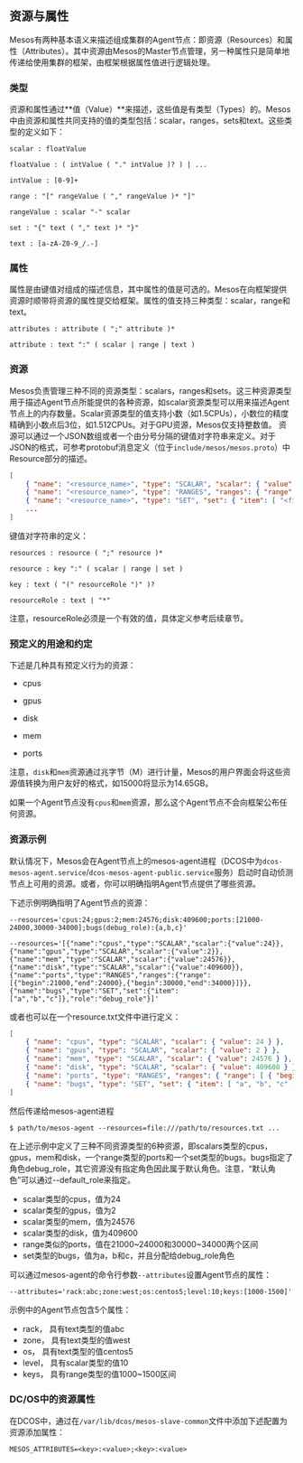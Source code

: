 ## 资源与属性

Mesos有两种基本语义来描述组成集群的Agent节点：即资源（Resources）和属性（Attributes）。其中资源由Mesos的Master节点管理，另一种属性只是简单地传递给使用集群的框架，由框架根据属性值进行逻辑处理。

### 类型

资源和属性通过**值（Value）**来描述，这些值是有类型（Types）的。Mesos中由资源和属性共同支持的值的类型包括：scalar，ranges，sets和text。这些类型的定义如下：

```
scalar : floatValue

floatValue : ( intValue ( "." intValue )? ) | ...

intValue : [0-9]+

range : "[" rangeValue ( "," rangeValue )* "]"

rangeValue : scalar "-" scalar

set : "{" text ( "," text )* "}"

text : [a-zA-Z0-9_/.-]
```

### 属性

属性是由键值对组成的描述信息，其中属性的值是可选的。Mesos在向框架提供资源时顺带将资源的属性提交给框架。属性的值支持三种类型：scalar，range和text。

```
attributes : attribute ( ";" attribute )*

attribute : text ":" ( scalar | range | text )
```

### 资源

Mesos负责管理三种不同的资源类型：scalars，ranges和sets。这三种资源类型用于描述Agent节点所能提供的各种资源，如scalar资源类型可以用来描述Agent节点上的内存数量。Scalar资源类型的值支持小数（如1.5CPUs），小数位的精度精确到小数点后3位，如1.512CPUs。对于GPU资源，Mesos仅支持整数值。
资源可以通过一个JSON数组或者一个由分号分隔的键值对字符串来定义。对于JSON的格式，可参考protobuf消息定义（位于`include/mesos/mesos.proto`）中Resource部分的描述。

```json
[ 
    { "name": "<resource_name>", "type": "SCALAR", "scalar": { "value": <resource_value> } }, 
    { "name": "<resource_name>", "type": "RANGES", "ranges": { "range": [ { "begin": <range_beginning>, "end": <range_ending> }, ... ] } }, 
    { "name": "<resource_name>", "type": "SET", "set": { "item": [ "<first_item>", ... ] }, "role": "<role_name>" }, 
    ...
]
```

键值对字符串的定义：

```
resources : resource ( ";" resource )*

resource : key ":" ( scalar | range | set )

key : text ( "(" resourceRole ")" )?

resourceRole : text | "*"
```

注意，resourceRole必须是一个有效的值，具体定义参考后续章节。

### 预定义的用途和约定

下述是几种具有预定义行为的资源：

* cpus

* gpus

* disk

* mem

* ports


注意，`disk`和`mem`资源通过兆字节（M）进行计量，Mesos的用户界面会将这些资源值转换为用户友好的格式，如15000将显示为14.65GB。

如果一个Agent节点没有`cpus`和`mem`资源，那么这个Agent节点不会向框架公布任何资源。

### 资源示例

默认情况下，Mesos会在Agent节点上的mesos-agent进程（DCOS中为`dcos-mesos-agent.service`/`dcos-mesos-agent-public.service`服务）启动时自动侦测节点上可用的资源。或者，你可以明确指明Agent节点提供了哪些资源。

下述示例明确指明了Agent节点的资源：

```
--resources='cpus:24;gpus:2;mem:24576;disk:409600;ports:[21000-24000,30000-34000];bugs(debug_role):{a,b,c}'

--resources='[{"name":"cpus","type":"SCALAR","scalar":{"value":24}},{"name":"gpus","type":"SCALAR","scalar":{"value":2}},{"name":"mem","type":"SCALAR","scalar":{"value":24576}},{"name":"disk","type":"SCALAR","scalar":{"value":409600}},{"name":"ports","type":"RANGES","ranges":{"range":[{"begin":21000,"end":24000},{"begin":30000,"end":34000}]}},{"name":"bugs","type":"SET","set":{"item":["a","b","c"]},"role":"debug_role"}]'
```

或者也可以在一个resource.txt文件中进行定义：

```json
[ 
    { "name": "cpus", "type": "SCALAR", "scalar": { "value": 24 } }, 
    { "name": "gpus", "type": "SCALAR", "scalar": { "value": 2 } }, 
    { "name": "mem", "type": "SCALAR", "scalar": { "value": 24576 } }, 
    { "name": "disk", "type": "SCALAR", "scalar": { "value": 409600 } }, 
    { "name": "ports", "type": "RANGES", "ranges": { "range": [ { "begin": 21000, "end": 24000 }, { "begin": 30000, "end": 34000 } ] } }, 
    { "name": "bugs", "type": "SET", "set": { "item": [ "a", "b", "c" ] }, "role": "debug_role" }
]
```

然后传递给mesos-agent进程

```
$ path/to/mesos-agent --resources=file:///path/to/resources.txt ...
```

在上述示例中定义了三种不同资源类型的6种资源，即scalars类型的cpus，gpus，mem和disk，一个range类型的ports和一个set类型的bugs。bugs指定了角色debug\_role，其它资源没有指定角色因此属于默认角色。注意，“默认角色”可以通过--default\_role来指定。

* scalar类型的cpus，值为24
* scalar类型的gpus，值为2
* scalar类型的mem，值为24576
* scalar类型的disk，值为409600
* range类似的ports，值在21000~24000和30000~34000两个区间
* set类型的bugs，值为a，b和c，并且分配给debug\_role角色

可以通过mesos-agent的命令行参数`--attributes`设置Agent节点的属性：

```
--attributes='rack:abc;zone:west;os:centos5;level:10;keys:[1000-1500]'
```

示例中的Agent节点包含5个属性：

* rack，  具有text类型的值abc
* zone，  具有text类型的值west
* os，    具有text类型的值centos5
* level， 具有scalar类型的值10
* keys，  具有range类型的值1000~1500区间


### DC/OS中的资源属性

在DCOS中，通过在`/var/lib/dcos/mesos-slave-common`文件中添加下述配置为资源添加属性：

```
MESOS_ATTRIBUTES=<key>:<value>;<key>:<value>
```
